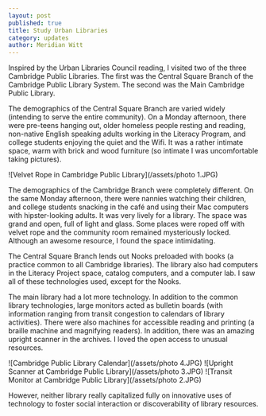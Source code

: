 ```yaml
---
layout: post
published: true
title: Study Urban Libraries
category: updates
author: Meridian Witt
---
```


<style>
img{height:150px; display:block; float:left; margin:20px;} 
</style>

Inspired by the Urban Libraries Council reading, I visited two of the three Cambridge Public Libraries. The first was the Central Square Branch of the Cambridge Public Library System. The second was the Main Cambridge Public Library. 

The demographics of the Central Square Branch are varied widely (intending to serve the entire community). On a Monday afternoon, there were pre-teens hanging out, older homeless people resting and reading, non-native English speaking adults working in the Literacy Program, and college students enjoying the quiet and the Wifi.   It was a rather intimate space, warm with brick and wood furniture (so intimate I was uncomfortable taking pictures). 

![Velvet Rope in Cambridge Public Library](/assets/photo 1.JPG)

The demographics of the Cambridge Branch were completely different. On the same Monday afternoon, there were nannies watching their children, and college students snacking in the café and using their Mac computers with hipster-looking adults. It was very lively for a library. The space was grand and open, full of light and glass. Some places were roped off with velvet rope and the community room remained mysteriously locked. Although an awesome resource, I found the space intimidating. 

The Central Square Branch lends out Nooks preloaded with books (a practice common to all Cambridge libraries). The library also had computers in the Literacy Project space, catalog computers, and a computer lab. I saw all of these technologies used, except for the Nooks. 

The main library had a lot more technology. In addition to the common library technologies, large monitors acted as bulletin boards (with information ranging from transit congestion to calendars of library activities). There were also machines for accessible reading and printing (a braille machine and magnifying readers). In addition, there was an amazing upright scanner in the archives. I loved the open access to unusual resources. 

![Cambridge Public Library Calendar](/assets/photo 4.JPG)
![Upright Scanner at Cambridge Public Library](/assets/photo 3.JPG)
![Transit Monitor at Cambridge Public Library](/assets/photo 2.JPG)

However, neither library really capitalized fully on innovative uses of technology to foster social interaction or discoverability of library resources. 